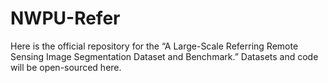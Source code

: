 # NWPU-Refer
Here is the official repository for the “A Large-Scale Referring Remote Sensing Image Segmentation Dataset and Benchmark.” Datasets and code will be open-sourced here.
